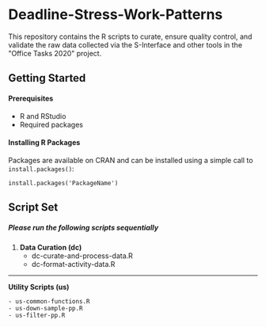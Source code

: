 # Deadline-Stress-Work-Patterns
This repository contains the R scripts to curate, ensure quality control, and validate the raw data collected
via the S-Interface and other tools in the "Office Tasks 2020" project.


## Getting Started

#### Prerequisites
- R and RStudio
- Required packages

#### Installing R Packages
Packages are available on CRAN and can be installed using a simple call to `install.packages()`:

    install.packages('PackageName')
	
	
## Script Set
##### Please run the following scripts sequentially
1. **Data Curation (dc)**
	- dc-curate-and-process-data.R
	- dc-format-activity-data.R


-------------------------------------------------------------------------------------------------------------
**Utility Scripts (us)**

	- us-common-functions.R
	- us-down-sample-pp.R
	- us-filter-pp.R
